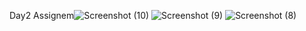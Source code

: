 Day2 Assignem![Screenshot (10)](https://github.com/user-attachments/assets/2dd089e4-6f96-4cf8-a30e-3409ff7892bb)
![Screenshot (9)](https://github.com/user-attachments/assets/09e3d29a-cc85-4df4-8fc3-4a73bcc0fb57)
![Screenshot (8)](https://github.com/user-attachments/assets/2e532b1e-ddd5-4ed4-bdaf-8b8d10d9bcad)
